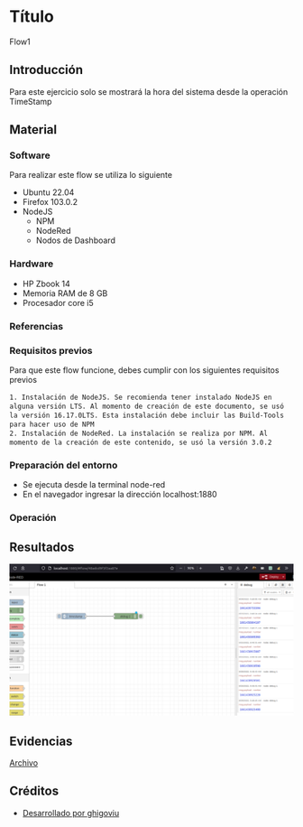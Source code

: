 # Título
Flow1

## Introducción
Para este ejercicio solo se mostrará la hora del sistema desde la operación TimeStamp

## Material

### Software
Para realizar este flow se utiliza lo siguiente
- Ubuntu 22.04
- Firefox 103.0.2
- NodeJS
    - NPM
    - NodeRed
    - Nodos de Dashboard

### Hardware
- HP Zbook 14
- Memoria RAM de 8 GB
- Procesador core i5

### Referencias


### Requisitos previos
Para que este flow funcione, debes cumplir con los siguientes requisitos previos

    1. Instalación de NodeJS. Se recomienda tener instalado NodeJS en alguna versión LTS. Al momento de creación de este documento, se usó la versión 16.17.0LTS. Esta instalación debe incluir las Build-Tools para hacer uso de NPM
    2. Instalación de NodeRed. La instalación se realiza por NPM. Al momento de la creación de este contenido, se usó la versión 3.0.2


### Preparación del entorno
- Se ejecuta desde la terminal node-red
- En el navegador ingresar la dirección localhost:1880

### Operación

## Resultados
![Resultados](ss.png)

## Evidencias
[Archivo](flow1.json)

## Créditos
- [Desarrollado por ghigoviu](https://github.com/ghigoviu)



